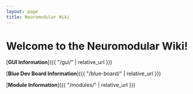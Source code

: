 ```yaml
---
layout: page
title: Neuromodular Wiki
---
```


# Welcome to the Neuromodular Wiki!

[**GUI Information**]({{ "/gui/" | relative_url }})

[**Blue Dev Board Information**]({{ "/blue-board/" | relative_url }})

[**Module Information**]({{ "/modules/" | relative_url }})

<!-- <div class="alignwrapper">
    <div class="alignleft">
        <a href='{{ "/modules/" | relative_url }}'><img src='{{ "/assets/img/index/modules.png" | relative_url }}' alt="modules" width="90%" /></a>
    </div>
    <div class="aligncenter">
        <a href='{{ "/blue-board/" | relative_url }}'><img src='{{ "/assets/img/index/blue-board.png" | relative_url }}' alt="blue board" width="90%" /></a>
    </div>
    <div class="alignright">
        <a href='{{ "/gui/" | relative_url }}'><img src='{{ "/assets/img/index/gui.png" | relative_url }}' alt="gui" width="90%" /></a>
    </div>
</div> -->